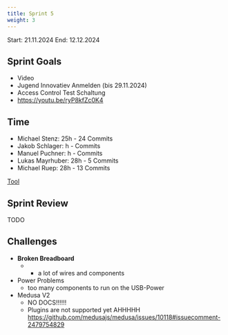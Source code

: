 ```yaml
---
title: Sprint 5
weight: 3
---
```


<title>{{.Title}}</title>

Start: 21.11.2024
End: 12.12.2024

## Sprint Goals
- Video
- Jugend Innovatiev Anmelden (bis 29.11.2024)
- Access Control Test Schaltung
- https://youtu.be/ryP8kfZc0K4

## Time
- Michael Stenz: 25h - 24 Commits
- Jakob Schlager: h - Commits
- Manuel Puchner: h - Commits
- Lukas Mayrhuber: 28h - 5 Commits
- Michael Ruep: 28h - 13 Commits
  
[Tool](https://timetracking.websters.at)

## Sprint Review
TODO


## Challenges
- **Broken Breadboard**
  - + a lot of wires and components
- Power Problems
  - too many components to run on the USB-Power
- Medusa V2
  - NO DOCS!!!!!!
  - Plugins are not supported yet AHHHHH https://github.com/medusajs/medusa/issues/10118#issuecomment-2479754829

